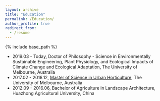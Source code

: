 ```yaml
---
layout: archive
title: "Education"
permalink: /Education/
author_profile: true
redirect_from:
  - /resume
---
```

{% include base_path %}


* 2019.03 - Today, Doctor of Philosophy - Science in Environmentally Sustainable Engineering, Plant Physiology, and Ecological Impacts of Climate Change and Ecological Adaptation, The University of Melbourne, Australia
* 2017.02 - 2018.12, [Master of Science in Urban Horticulture](https://handbook.unimelb.edu.au/2017/courses/mc-urbhort), The University of Melbourne, Australia
* 2012.09 - 2016.06, Bachelor of Agriculture in Landscape Architecture, Huazhong Agricultural University, China

